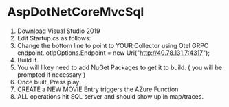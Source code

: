 # AspDotNetCoreMvcSql

1. Download Visual Studio 2019
2. Edit Startup.cs as follows:
3.  Change the bottom line to point to YOUR Collector using Otel GRPC endpoint. 
    otlpOptions.Endpoint = new Uri("http://40.78.131.7:4317");
4. Build it.
5. You will likey need to add NuGet Packages to get it to build. ( you will be prompted if necessary )
6. Once built, Press play
7. CREATE a NEW MOVIE Entry triggers the AZure Function
8. ALL operations hit SQL server and should show up in map/traces.
